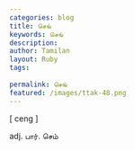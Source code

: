 ```yaml
---
categories: blog
title: செங்
keywords: செங்
description: 
author: Tamilan
layout: Ruby
tags: 
 
permalink: செங்
featured: /images/ttak-48.png
---
```

  
[ ceng ]  
  
adj. பார். செம்